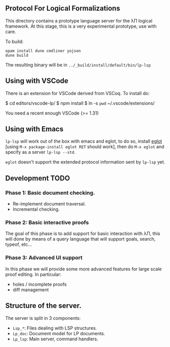 ## Protocol For Logical Formalizations

This directory contains a prototype language server for the λΠ logical
framework. At this stage, this is a very experimental prototype, use
with care.

To build:

```
opam install dune cmdliner yojson
dune build
```

The resulting binary will be in `../_build/install/default/bin/lp-lsp`

## Using with VSCode

There is an extension for VSCode derived from VSCoq. To install do:

$ cd editors/vscode-lp/
$ npm install
$ ln -s `pwd` ~/.vscode/extensions/

You need a recent enough VSCode (>= 1.31)

## Using with Emacs

`lp-lsp` will work out of the box with emacs and eglot, to do so,
install [eglot](https://github.com/joaotavora/eglot) [using `M-x
package-install eglot RET` should work], then do `M-x eglot` and
specify as a server `lp-lsp --std`.

`eglot` doesn't support the extended protocol information sent by
`lp-lsp` yet.

## Development TODO

### Phase 1: Basic document checking.

+ Re-implement document traversal.
+ Incremental checking.

### Phase 2: Basic interactive proofs

The goal of this phase is to add support for basic interaction with
λΠ, this will done by means of a query language that will support
goals, search, typeof, etc...

### Phase 3: Advanced UI support

In this phase we will provide some more advanced features for large
scale proof editing. In particular:

+ holes / incomplete proofs
+ diff management

## Structure of the server.

The server is split in 3 components:

- `Lsp_*`: Files dealing with LSP structures.
- `Lp_doc`: Document model for LP documents.
- `Lp_lsp`: Main server, command handlers.

